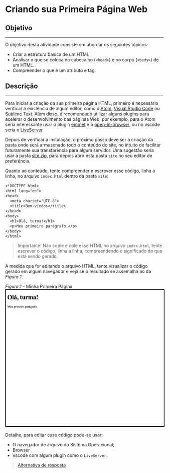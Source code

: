# Criando sua Primeira Página Web

## Objetivo
---

O objetivo desta atividade consiste em abordar os seguintes tópicos:

- Criar a estrutura básica de um HTML
- Analisar o que se coloca no cabeçalho (`<head>`) e no corpo (`<body>`) de um HTML.
- Compreender o que é um atributo e tag.
  
## Descrição
---

Para iniciar a criação da sua primeira página HTML, primeiro é necessário verificar a existência de algum editor, como o [Atom](https://atom.io/), [Visual Studio Code](https://code.visualstudio.com/) ou [Sublime Text](https://www.sublimetext.com/). Além disso, é recomendado utilizar alguns plugins para acelerar o desenvolvimento das páginas Web, por exemplo, para o Atom seria interessante usar o plugin [emmet](https://emmet.io/) e o [open-in-browser](https://atom.io/packages/open-in-browser), ou no vscode seria o [LiveServer](https://marketplace.visualstudio.com/items?itemName=ritwickdey.LiveServer).

Depois de verificar a instalação, o próximo passo deve ser a criação da pasta onde será armazenado todo o conteúdo do site, no intuito de facilitar futuramente sua transfarência para algum servidor.
Uma sugestão seria usar a pasta [site.zip](site.zip), para depois abrir esta pasta `site` no seu editor de preferência.

Quanto ao conteúdo, tente compreender e escrever esse código, linha a linha, no arquivo `index.html` dentro da pasta `site`:
```
<!DOCTYPE html>
<html lang="en">
<head>
  <meta charset="UTF-8">
  <title>Bem-vindos</title>
</head>
<body>
  <h1>Olá, turma!</h1>
  <p>Meu primeiro parágrafo.</p>
</body>
</html>
```

> Importante! Não copie e cole esse HTML no arquivo `index.html`, tente escrever o código, linha a linha, compreendendo o significado do que está sendo gerado.

A medida que for editando o arquivo HTML, tente visualizar o código gerado em algum navegador e veja se o resultado se assemalha ao da *Figura 1*.

*Figura 1* - Minha Primeira Página
<img src="assets/screen.png" alt="Minha Primeira Página" style="border: 2px solid #000">

Detalhe, para editar esse código pode-se usar:
  * O navegador de arquivo do Sistema Operacional;
  * Browser
  * vscode com algum plugin como o `LiveServer`.

> [Alternativa de resposta](site-response/)

<!-- TODO vscode, abrir folder, emmet, multipla edição -->
